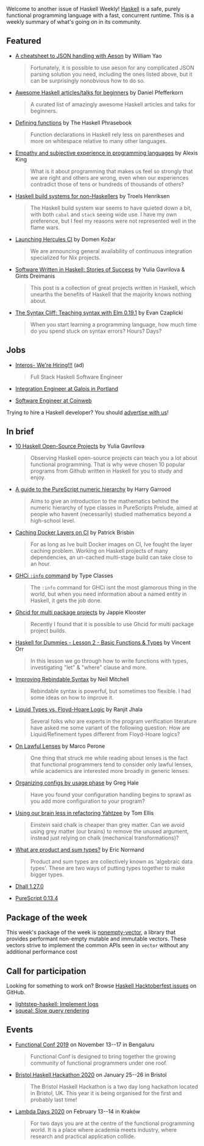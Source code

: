 Welcome to another issue of Haskell Weekly!
[Haskell](https://www.haskell.org) is a safe, purely functional programming language with a fast, concurrent runtime.
This is a weekly summary of what's going on in its community.

## Featured

- [A cheatsheet to JSON handling with Aeson](https://williamyaoh.com/posts/2019-10-19-a-cheatsheet-to-json-handling.html) by William Yao
  > Fortunately, it is possible to use aeson for any complicated JSON parsing solution you need, including the ones listed above, but it can be surprisingly nonobvious how to do so.

- [Awesome Haskell articles/talks for beginners](https://github.com/albohlabs/awesome-haskell/tree/1dfdefe8e1dff8454c41082f2ca0c23a2e6afc01) by Daniel Pfefferkorn
  > A curated list of amazingly awesome Haskell articles and talks for beginners.

- [Defining functions](https://typeclasses.com/phrasebook/defining-functions) by The Haskell Phrasebook
  > Function declarations in Haskell rely less on parentheses and more on whitespace relative to many other languages.

- [Empathy and subjective experience in programming languages](https://lexi-lambda.github.io/blog/2019/10/19/empathy-and-subjective-experience-in-programming-languages/) by Alexis King
  > What is it about programming that makes us feel so strongly that we are right and others are wrong, even when our experiences contradict those of tens or hundreds of thousands of others?

- [Haskell build systems for non-Haskellers](https://sigkill.dk/blog/2019-10-17-haskell-build-systems-for-non-haskellers.html) by Troels Henriksen
  > The Haskell build system war seems to have quieted down a bit, with both `cabal` and `stack` seeing wide use. I have my own preference, but I feel my reasons were not represented well in the flame wars.

- [Launching Hercules CI](https://blog.hercules-ci.com/2019/10/22/launching-hercules-ci/) by Domen Kožar
  > We are announcing general availability of continuous integration specialized for Nix projects.

- [Software Written in Haskell: Stories of Success](https://serokell.io/blog/top-software-written-in-haskell) by Yulia Gavrilova & Gints Dreimanis
  > This post is a collection of great projects written in Haskell, which unearths the benefits of Haskell that the majority knows nothing about.

- [The Syntax Cliff: Teaching syntax with Elm 0.19.1](https://elm-lang.org/news/the-syntax-cliff) by Evan Czaplicki
  > When you start learning a programming language, how much time do you spend stuck on syntax errors? Hours? Days?

## Jobs

- [Interos- We're Hiring!!!](https://interos.applicantpro.com/jobs/986650.html) (ad)
  > Full Stack Haskell Software Engineer

- [Integration Engineer at Galois in Portland](https://functional.works-hub.com/jobs/software-integration-engineer-in-portland-united-states-of-america-b8b8a)

- [Software Engineer at Coinweb](https://np.reddit.com/r/haskell/comments/dj3vem/coinweb_is_hiring_again/)

Trying to hire a Haskell developer?
You should [advertise with us](https://haskellweekly.news/advertising.html)!

## In brief

- [10 Haskell Open-Source Projects](https://serokell.io/blog/best-haskell-open-source-projects) by Yulia Gavrilova
  > Observing Haskell open-source projects can teach you a lot about functional programming. That is why weve chosen 10 popular programs from Github written in Haskell for you to study and enjoy.

- [A guide to the PureScript numeric hierarchy](https://a-guide-to-the-purescript-numeric-hierarchy.readthedocs.io/en/latest/) by Harry Garrood
  > Aims to give an introduction to the mathematics behind the numeric hierarchy of type classes in PureScripts Prelude, aimed at people who havent (necessarily) studied mathematics beyond a high-school level.

- [Caching Docker Layers on CI](https://pbrisbin.com/posts/caching_docker_layers_on_ci/) by Patrick Brisbin
  > For as long as Ive built Docker images on CI, Ive fought the layer caching problem. Working on Haskell projects of many dependencies, an un-cached multi-stage build can take close to an hour.

- [GHCi `:info` command](https://typeclasses.com/ghci/info) by Type Classes
  > The `:info` command for GHCi isnt the most glamorous thing in the world, but when you need information about a named entity in Haskell, it gets the job done.

- [Ghcid for multi package projects](https://jappieklooster.nl/ghcid-for-multi-package-projects.html) by Jappie Klooster
  > Recently I found that it is possible to use Ghcid for multi package project builds.

- [Haskell for Dummies - Lesson 2 - Basic Functions & Types](https://www.youtube.com/watch?v=eI0A0Avparw) by Vincent Orr
  > In this lesson we go through how to write functions with types, investigating "let" & "where" clause and more.

- [Improving Rebindable Syntax](http://neilmitchell.blogspot.com/2019/10/improving-rebindable-syntax.html) by Neil Mitchell
  > Rebindable syntax is powerful, but sometimes too flexible. I had some ideas on how to improve it.

- [Liquid Types vs. Floyd-Hoare Logic](https://ucsd-progsys.github.io/liquidhaskell-blog/2019/10/20/why-types.lhs/) by Ranjit Jhala
  > Several folks who are experts in the program verification literature have asked me some variant of the following question: How are Liquid/Refinement types different from Floyd-Hoare logics?

- [On Lawful Lenses](https://blog.statebox.org/on-lawful-lenses-6e18a1e17bdf) by Marco Perone
  > One thing that struck me while reading about lenses is the fact that functional programmers tend to consider only lawful lenses, while academics are interested more broadly in generic lenses.

- [Organizing configs by usage phase](https://blog.greghale.io/posts/2019-10-17-config-phase.html) by Greg Hale
  > Have you found your configuration handling begins to sprawl as you add more configuration to your program?

- [Using our brain less in refactoring Yahtzee](http://h2.jaguarpaw.co.uk/posts/using-brain-less-refactoring-yahtzee/) by Tom Ellis
  > Einstein said chalk is cheaper than grey matter. Can we avoid using grey matter (our brains) to remove the unused argument, instead just relying on chalk (mechanical transformations)?

- [What are product and sum types?](https://share.transistor.fm/s/34a0a53b) by Eric Normand
  > Product and sum types are collectively known as 'algebraic data types'. These are two ways of putting types together to make bigger types.

- [Dhall 1.27.0](https://github.com/dhall-lang/dhall-haskell/releases/tag/1.27.0)

- [PureScript 0.13.4](https://github.com/purescript/purescript/releases/tag/v0.13.4)

## Package of the week

This week's package of the week is [nonempty-vector](https://hackage.haskell.org/package/nonempty-vector-0.1.0.0), a library that provides performant non-empty mutable and immutable vectors. These vectors strive to implement the common APIs seen in `vector` without any additional performance cost

## Call for participation

Looking for something to work on?
Browse [Haskell Hacktoberfest issues](https://github.com/issues?q=is%3Aissue+is%3Aopen+label%3Ahacktoberfest+language%3Ahaskell) on GitHub.

-   [lightstep-haskell: Implement logs](https://github.com/ethercrow/lightstep-haskell/issues/4)
-   [squeal: Slow query rendering](https://github.com/morphismtech/squeal/issues/158)

## Events

- [Functional Conf 2019](https://confengine.com/functional-conf-2019) on November 13--17 in Bengaluru
  > Functional Conf is designed to bring together the growing community of functional programmers under one roof.

- [Bristol Haskell Hackathon 2020](https://mpickering.github.io/bristol2020.html) on January 25--26 in Bristol
  > The Bristol Haskell Hackathon is a two day long hackathon located in Bristol, UK. This year it is being organised for the first and probably last time!

- [Lambda Days 2020](https://www.lambdadays.org/lambdadays2020) on February 13--14 in Kraków
  > For two days you are at the centre of the functional programming world. It is a place where academia meets industry, where research and practical application collide.

